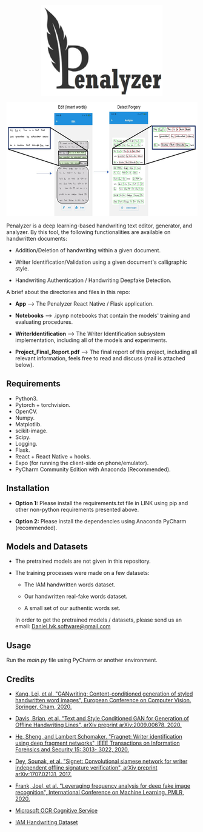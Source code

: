 <p align="center">
  <img width=320 height=240 src="penalyzer2.jpg">
</p>

<p align="center">
  <img width=640 height=300 src="penalyzer1.jpg">
</p>

Penalyzer is a deep learning-based handwriting text editor, generator, and analyzer. By this tool, the following functionalities are available on handwritten documents:

* Addition/Deletion of handwriting within a given document.

* Writer Identification/Validation using a given document's calligraphic style.

* Handwriting Authentication / Handwriting Deepfake Detection.

A brief about the directories and files in this repo:

* **App** --> The Penalyzer React Native / Flask application.

* **Notebooks** --> .ipynp notebooks that contain the models' training and evaluating procedures.

* **WriterIdentification** --> The Writer Identification subsystem implementation, including all of the models and experiments.

* **Project_Final_Report.pdf** --> The final report of this project, including all relevant information, feels free to read and discuss (mail is attached below).

## Requirements

* Python3.
* Pytorch + torchvision.
* OpenCV.
* Numpy.
* Matplotlib.
* scikit-image.
* Scipy.
* Logging.
* Flask.
* React + React Native + hooks.
* Expo (for running the client-side on phone/emulator).
* PyCharm Community Edition with Anaconda (Recommended).

## Installation

* **Option 1:**
Please install the requirements.txt file in LINK using pip and other non-python requirements presented above.

* **Option 2:**
Please install the dependencies using Anaconda PyCharm (recommended).

## Models and Datasets

* The pretrained models are not given in this repository.

* The training processes were made on a few datasets:

  * The IAM handwritten words dataset.

  * Our handwritten real-fake words dataset.

  * A small set of our authentic words set.

  In order to get the pretrained models / datasets, please send us an email: Daniel.Ivk.software@gmail.com

## Usage

Run the _main_.py file using PyCharm or another environment.

## Credits

* [Kang, Lei, et al. "GANwriting: Content-conditioned generation of styled handwritten word images", European Conference on Computer Vision. Springer, Cham, 2020.](https://arxiv.org/abs/2003.02567)

* [Davis, Brian, et al. "Text and Style Conditioned GAN for Generation of Offline Handwriting Lines", arXiv preprint arXiv:2009.00678, 2020.](https://arxiv.org/abs/2009.00678)

* [He, Sheng, and Lambert Schomaker. "Fragnet: Writer identification using deep fragment networks", IEEE Transactions on Information Forensics and Security 15: 3013- 3022, 2020.](https://arxiv.org/abs/2003.07212)

* [Dey, Sounak, et al. "Signet: Convolutional siamese network for writer independent offline signature verification", arXiv preprint arXiv:1707.02131, 2017.](https://arxiv.org/abs/1707.02131)

* [Frank, Joel, et al. "Leveraging frequency analysis for deep fake image recognition", International Conference on Machine Learning. PMLR, 2020.](https://arxiv.org/abs/2003.08685)

* [Microsoft OCR Cognitive Service](https://docs.microsoft.com/en-us/azure/cognitive-services/computer-vision/overview-ocr)

* [IAM Handwriting Dataset](https://fki.tic.heia-fr.ch/databases/iam-handwriting-database)
